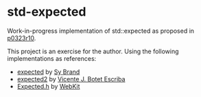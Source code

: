 # std-expected

Work-in-progress implementation of std::expected as proposed in
[p0323r10](http://wg21.link/p0323r10).

This project is an exercise for the author. Using the following implementations
as references:

- [expected](https://github.com/TartanLlama/expected) by
  [Sy Brand](https://github.com/TartanLlama)
- [expected2](https://github.com/viboes/std-make/blob/master/include/experimental/fundamental/v3/expected2)
  by [Vicente J. Botet Escriba](https://github.com/viboes)
- [Expected.h](https://github.com/WebKit/WebKit/blob/main/Source/WTF/wtf/Expected.h)
  by [WebKit](https://github.com/WebKit)
